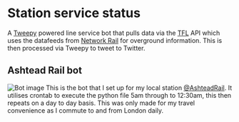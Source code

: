 # Station service status
A [Tweepy](https://www.tweepy.org/) powered line service bot that pulls data via the [TFL](https://api.tfl.gov.uk/) API which uses the datafeeds from [Network Rail](https://datafeeds.networkrail.co.uk/) for overground information. This is then processed via Tweepy to tweet to Twitter.

## Ashtead Rail bot
![Bot image](https://i.imgur.com/x7UsLnn.png)
This is the bot that I set up for my local station [@AshteadRail](https://twitter.com/AshteadRail). It utilises crontab to execute the python file 5am through to 12:30am, this then repeats on a day to day basis. This was only made for my travel convenience as I commute to and from London daily.
